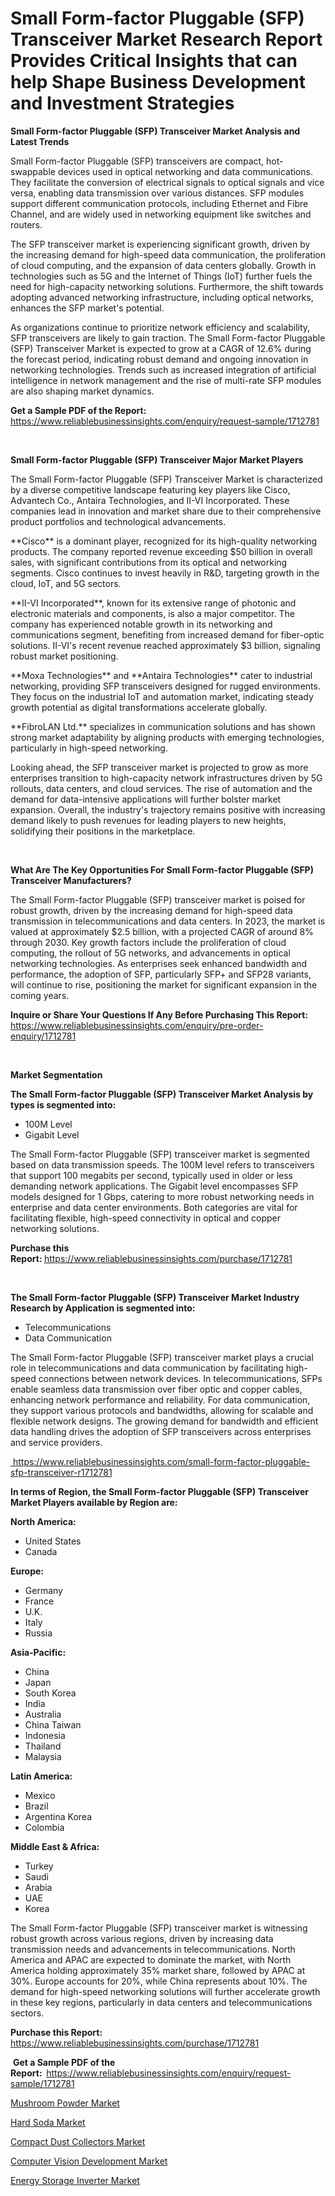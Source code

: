 <p><h1>Small Form-factor Pluggable (SFP) Transceiver Market Research Report Provides Critical Insights that can help Shape Business Development and Investment Strategies</h1></p><p><strong>Small Form-factor Pluggable (SFP) Transceiver Market Analysis and Latest Trends</strong></p>
<p><p>Small Form-factor Pluggable (SFP) transceivers are compact, hot-swappable devices used in optical networking and data communications. They facilitate the conversion of electrical signals to optical signals and vice versa, enabling data transmission over various distances. SFP modules support different communication protocols, including Ethernet and Fibre Channel, and are widely used in networking equipment like switches and routers.</p><p>The SFP transceiver market is experiencing significant growth, driven by the increasing demand for high-speed data communication, the proliferation of cloud computing, and the expansion of data centers globally. Growth in technologies such as 5G and the Internet of Things (IoT) further fuels the need for high-capacity networking solutions. Furthermore, the shift towards adopting advanced networking infrastructure, including optical networks, enhances the SFP market's potential.</p><p>As organizations continue to prioritize network efficiency and scalability, SFP transceivers are likely to gain traction. The Small Form-factor Pluggable (SFP) Transceiver Market is expected to grow at a CAGR of 12.6% during the forecast period, indicating robust demand and ongoing innovation in networking technologies. Trends such as increased integration of artificial intelligence in network management and the rise of multi-rate SFP modules are also shaping market dynamics.</p></p>
<p><strong>Get a Sample PDF of the Report:&nbsp;</strong> <a href="https://www.reliablebusinessinsights.com/enquiry/request-sample/1712781?utm_campaign=1737&utm_medium=2&utm_source=Github&utm_content=ia&utm_term=22102024&utm_id=small-form-factor-pluggable-sfp-transceiver">https://www.reliablebusinessinsights.com/enquiry/request-sample/1712781</a></p>
<p>&nbsp;</p>
<p><strong>Small Form-factor Pluggable (SFP) Transceiver Major Market Players</strong></p>
<p><p>The Small Form-factor Pluggable (SFP) Transceiver Market is characterized by a diverse competitive landscape featuring key players like Cisco, Advantech Co., Antaira Technologies, and II-VI Incorporated. These companies lead in innovation and market share due to their comprehensive product portfolios and technological advancements.</p><p>**Cisco** is a dominant player, recognized for its high-quality networking products. The company reported revenue exceeding $50 billion in overall sales, with significant contributions from its optical and networking segments. Cisco continues to invest heavily in R&D, targeting growth in the cloud, IoT, and 5G sectors.</p><p>**II-VI Incorporated**, known for its extensive range of photonic and electronic materials and components, is also a major competitor. The company has experienced notable growth in its networking and communications segment, benefiting from increased demand for fiber-optic solutions. II-VI's recent revenue reached approximately $3 billion, signaling robust market positioning.</p><p>**Moxa Technologies** and **Antaira Technologies** cater to industrial networking, providing SFP transceivers designed for rugged environments. They focus on the industrial IoT and automation market, indicating steady growth potential as digital transformations accelerate globally.</p><p>**FibroLAN Ltd.** specializes in communication solutions and has shown strong market adaptability by aligning products with emerging technologies, particularly in high-speed networking.</p><p>Looking ahead, the SFP transceiver market is projected to grow as more enterprises transition to high-capacity network infrastructures driven by 5G rollouts, data centers, and cloud services. The rise of automation and the demand for data-intensive applications will further bolster market expansion. Overall, the industry's trajectory remains positive with increasing demand likely to push revenues for leading players to new heights, solidifying their positions in the marketplace.</p></p>
<p>&nbsp;</p>
<p><strong>What Are The Key Opportunities For Small Form-factor Pluggable (SFP) Transceiver Manufacturers?</strong></p>
<p><p>The Small Form-factor Pluggable (SFP) transceiver market is poised for robust growth, driven by the increasing demand for high-speed data transmission in telecommunications and data centers. In 2023, the market is valued at approximately $2.5 billion, with a projected CAGR of around 8% through 2030. Key growth factors include the proliferation of cloud computing, the rollout of 5G networks, and advancements in optical networking technologies. As enterprises seek enhanced bandwidth and performance, the adoption of SFP, particularly SFP+ and SFP28 variants, will continue to rise, positioning the market for significant expansion in the coming years.</p></p>
<p><strong>Inquire or Share Your Questions If Any Before Purchasing This Report:</strong> <a href="https://www.reliablebusinessinsights.com/enquiry/pre-order-enquiry/1712781?utm_campaign=1737&utm_medium=2&utm_source=Github&utm_content=ia&utm_term=22102024&utm_id=small-form-factor-pluggable-sfp-transceiver">https://www.reliablebusinessinsights.com/enquiry/pre-order-enquiry/1712781</a></p>
<p>&nbsp;</p>
<p><strong>Market Segmentation</strong></p>
<p><strong>The Small Form-factor Pluggable (SFP) Transceiver Market Analysis by types is segmented into:</strong></p>
<p><ul><li>100M Level</li><li>Gigabit Level</li></ul></p>
<p><p>The Small Form-factor Pluggable (SFP) transceiver market is segmented based on data transmission speeds. The 100M level refers to transceivers that support 100 megabits per second, typically used in older or less demanding network applications. The Gigabit level encompasses SFP models designed for 1 Gbps, catering to more robust networking needs in enterprise and data center environments. Both categories are vital for facilitating flexible, high-speed connectivity in optical and copper networking solutions.</p></p>
<p><strong>Purchase this Report:&nbsp;</strong><a href="https://www.reliablebusinessinsights.com/purchase/1712781?utm_campaign=1737&utm_medium=2&utm_source=Github&utm_content=ia&utm_term=22102024&utm_id=small-form-factor-pluggable-sfp-transceiver">https://www.reliablebusinessinsights.com/purchase/1712781</a></p>
<p>&nbsp;</p>
<p><strong>The Small Form-factor Pluggable (SFP) Transceiver Market Industry Research by Application is segmented into:</strong></p>
<p><ul><li>Telecommunications</li><li>Data Communication</li></ul></p>
<p><p>The Small Form-factor Pluggable (SFP) transceiver market plays a crucial role in telecommunications and data communication by facilitating high-speed connections between network devices. In telecommunications, SFPs enable seamless data transmission over fiber optic and copper cables, enhancing network performance and reliability. For data communication, they support various protocols and bandwidths, allowing for scalable and flexible network designs. The growing demand for bandwidth and efficient data handling drives the adoption of SFP transceivers across enterprises and service providers.</p></p>
<p><a href="https://www.reliablebusinessinsights.com/small-form-factor-pluggable-sfp-transceiver-r1712781?utm_campaign=1737&utm_medium=2&utm_source=Github&utm_content=ia&utm_term=22102024&utm_id=small-form-factor-pluggable-sfp-transceiver">&nbsp;https://www.reliablebusinessinsights.com/small-form-factor-pluggable-sfp-transceiver-r1712781</a></p>
<p><strong>In terms of Region, the Small Form-factor Pluggable (SFP) Transceiver Market Players available by Region are:</strong></p>
<p>
    <p> <strong> North America: </strong>
        <ul>
            <li>United States</li>
            <li>Canada</li>
        </ul>
        </p> 
    <p> <strong> Europe: </strong>
        <ul>
            <li>Germany</li>
            <li>France</li>
            <li>U.K.</li>
            <li>Italy</li>
            <li>Russia</li>
        </ul>
        </p> 
    <p> <strong> Asia-Pacific: </strong>
        <ul>
            <li>China</li>
            <li>Japan</li>
            <li>South Korea</li>
            <li>India</li>
            <li>Australia</li>
            <li>China Taiwan</li>
            <li>Indonesia</li>
            <li>Thailand</li>
            <li>Malaysia</li>
        </ul>
        </p> 
    <p> <strong> Latin America: </strong>
        <ul>
            <li>Mexico</li>
            <li>Brazil</li>
            <li>Argentina Korea</li>
            <li>Colombia</li>
        </ul>
        </p> 
    <p> <strong> Middle East & Africa: </strong>
        <ul>
            <li>Turkey</li>
            <li>Saudi</li>
            <li>Arabia</li>
            <li>UAE</li>
            <li>Korea</li>
        </ul>
    </p>
    </p>
<p><p>The Small Form-factor Pluggable (SFP) transceiver market is witnessing robust growth across various regions, driven by increasing data transmission needs and advancements in telecommunications. North America and APAC are expected to dominate the market, with North America holding approximately 35% market share, followed by APAC at 30%. Europe accounts for 20%, while China represents about 10%. The demand for high-speed networking solutions will further accelerate growth in these key regions, particularly in data centers and telecommunications sectors.</p></p>
<p><strong>Purchase this Report: </strong><a href="https://www.reliablebusinessinsights.com/purchase/1712781?utm_campaign=1737&utm_medium=2&utm_source=Github&utm_content=ia&utm_term=22102024&utm_id=small-form-factor-pluggable-sfp-transceiver">https://www.reliablebusinessinsights.com/purchase/1712781</a></p>
<p>&nbsp;<strong>Get a Sample PDF of the Report:&nbsp;&nbsp;</strong><a href="https://www.reliablebusinessinsights.com/enquiry/request-sample/1712781?utm_campaign=1737&utm_medium=2&utm_source=Github&utm_content=ia&utm_term=22102024&utm_id=small-form-factor-pluggable-sfp-transceiver">https://www.reliablebusinessinsights.com/enquiry/request-sample/1712781</a></p>
<p><strong></strong></p>
<p><p><a href="https://www.linkedin.com/pulse/unlocking-growth-potential-strategic-analysis-mushroom-powder-s1anf?utm_campaign=1737&utm_medium=2&utm_source=Github&utm_content=ia&utm_term=22102024&utm_id=small-form-factor-pluggable-sfp-transceiver">Mushroom Powder Market</a></p><p><a href="https://www.linkedin.com/pulse/evaluating-hard-soda-market-trends-growth-opportunities-q93of?utm_campaign=1737&utm_medium=2&utm_source=Github&utm_content=ia&utm_term=22102024&utm_id=small-form-factor-pluggable-sfp-transceiver">Hard Soda Market</a></p><p><a href="https://www.linkedin.com/pulse/compact-dust-collectors-market-revolution-2024-2031-trends-nxsyf?utm_campaign=1737&utm_medium=2&utm_source=Github&utm_content=ia&utm_term=22102024&utm_id=small-form-factor-pluggable-sfp-transceiver">Compact Dust Collectors Market</a></p><p><a href="https://www.linkedin.com/pulse/top-trends-transforming-computer-vision-development-market-zgyyf?utm_campaign=1737&utm_medium=2&utm_source=Github&utm_content=ia&utm_term=22102024&utm_id=small-form-factor-pluggable-sfp-transceiver">Computer Vision Development Market</a></p><p><a href="https://www.linkedin.com/pulse/energy-storage-inverter-market-segmentation-applications-x60zf?utm_campaign=1737&utm_medium=2&utm_source=Github&utm_content=ia&utm_term=22102024&utm_id=small-form-factor-pluggable-sfp-transceiver">Energy Storage Inverter Market</a></p></p>